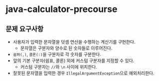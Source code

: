 # java-calculator-precourse

## 문제 요구사항
- 사용자가 입력한 문자열을 덧셈 연산을 수행하는 계산기를 구현한다.
  - 문자열은 구분자와 양수로 된 숫자들로 이루어진다.
- `쉼펴(,)`, `콜론(:)`을 구분자로 각 숫자를 구분한다.
- 앞의 기본 구분자(쉼표, 콜론) 외에 커스텀 구분자를 지정할 수 있다.
    - 커스텀 구분자는 `//`와 `\n` 사이에 위치한다.
- 잘못된 문자열을 입력한 경우 `IllegalArgumentException`으로 예외처리한다.
